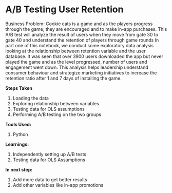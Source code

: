 # A/B Testing User Retention

Business Problem:
Cookie cats is a game and as the players progress through the game, they are encouraged and to make in-app purchases. This A/B test will analyze the result of users when they move from gate 30 to gate 40 and understand the retention of players through game rounds
In part one of this notebook, we conduct some exploratory data analysis looking at the relationship between retention variable and the user database. It was seen that over 3900 users downloaded the app but never played the game and as the level progressed, number of users and engagement went down. This analysis helps leadership understand consumer behaviour and strategize marketing initiatives to increase the retention ratio after 1 and 7 days of installing the game.

**Steps Taken**
1. Loading the data
2. Exploring relationship between variables
3. Testing data for OLS assumptions 
4. Performing A/B testing on the two groups 

**Tools Used:**
1. Python

**Learnings:**
1. Independently setting up A/B tests
2. Testing data for OLS Assumptions 

**In next step:**
1. Add more data to get better results 
2. Add other variables like in-app promotions
